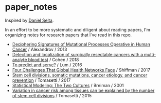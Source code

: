 # paper_notes
Inspired by [Daniel Seita](https://github.com/DanielTakeshi/Paper_Notes). 

In an effort to be more systematic and diligent about reading papers, I'm organizing notes for research papers that I've read in this repo.

* [Deciphering Signatures of Mutational Processes Operative in Human Cancer](https://github.com/albertkuo/paper_notes/blob/master/notes/Alexandrov%20Cell%202013.md) / Alexandrov / 2013
* [Detection and localization of surgically resectable cancers with a multi-analyte blood test](https://github.com/albertkuo/paper_notes/blob/master/notes/Cohen%20Science%202018.md) / Cohen / 2018
* [To predict and serve?](https://github.com/albertkuo/paper_notes/blob/master/notes/Lum%20Significance%202016.md) / Lum / 2016
* [Four Challenges That Global Health Networks Face](https://github.com/albertkuo/paper_notes/blob/master/notes/Shiffman%20IJHPM%202017.md) / Shiffman / 2017
* [Stem cell divisions, somatic mutations, cancer etiology, and cancer prevention](https://github.com/albertkuo/paper_notes/blob/master/notes/Tomasetti%20Science%202017.md) / Tomasetti / 2017
* [Statistical Modeling: The Two Cultures](https://github.com/albertkuo/paper_notes/blob/master/notes/Breiman%20Statistical%20Science%202001.md) / Breiman / 2001
* [Variation in cancer risk among tissues can be explained by the number of stem cell divisions](https://github.com/albertkuo/paper_notes/blob/master/notes/Tomasetti%20Science%202015.md) / Tomasetti / 2015
